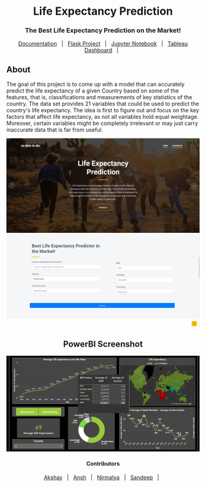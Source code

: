 <div align="center">
  <h1>Life Expectancy Prediction</h1>
  <h3>The Best Life Expectancy Prediction on the Market!</h3>
</div>

<p align="center">
  <a href="https://github.com/SandeepJabez/no-time-to-die/tree/master/Documentation">Documentation</a> &#xa0; | &#xa0;
  <a href="https://github.com/SandeepJabez/no-time-to-die/tree/master/Flask%20Project">Flask Project</a> &#xa0; | &#xa0;
  <a href="https://github.com/SandeepJabez/no-time-to-die/tree/master/Notebook">Jupyter Notebook</a> &#xa0; | &#xa0;
  <a href="Documentation/Dashboard.png">Tableau Dashboard</a> &#xa0; | &#xa0;
</p>

## About ##

The goal of this project is to come up with a model that can accurately predict the life expectancy of a given Country based on some of the features, that is, classifications and measurements of key statistics of the country. The data set provides 21 variables that could be used to predict the country's life expectancy. The idea is first to figure out and focus on the key factors that affect life expectancy, as not all variables hold equal weightage. Moreover, certain variables might be completely irrelevant or may just carry inaccurate data that is far from useful.

<div align="center" id="top">
  <img src="Flask Project/static/img/img1.jpeg" width="900" alt="Profile Readme Generator" />
  
  <img src="Flask Project/static/img/img2.jpeg" width="900" alt="Profile Readme Generator" />
</div>

<div align="center" id="top">
  <h2> PowerBI Screenshot </h2>
  <img src="Flask Project/static/img/Dashboard.png" width="900" alt="Profile Readme Generator"/>
</div>

<h4 align = "center"> Contributors </h2>
<p align="center">
  <a href="https://github.com/Akshay0714">Akshay</a> &#xa0; | &#xa0;
  <a href="https://github.com/XANDOOM">Ansh</a> &#xa0; | &#xa0;
  <a href="https://github.com/nsblackK">Nirmalya</a> &#xa0; | &#xa0;
  <a href="https://github.com/SandeepJabez">Sandeep</a> &#xa0; | &#xa0;
</p>
